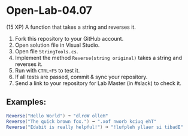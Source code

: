 # Open-Lab-04.07
(15 XP) A function that takes a string and reverses it.

1. Fork this repository to your GitHub account.
2. Open solution file in Visual Studio.
3. Open file `StringTools.cs`.
4. Implement the method `Reverse(string original)` takes a string and reverses it.
5. Run with `CTRL+F5` to test it.
6. If all tests are passed, commit & sync your repository.
7. Send a link to your repository for Lab Master (in #slack) to check it.

## Examples: 
```C#
Reverse("Hello World") ➞ "dlroW olleH"
Reverse("The quick brown fox.") ➞ ".xof nworb kciuq ehT"
Reverse("Edabit is really helpful!") ➞ "!lufpleh yllaer si tibadE"
```
